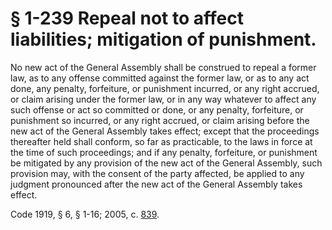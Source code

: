 # § 1-239 Repeal not to affect liabilities; mitigation of punishment.

<p>No new act of the General Assembly shall be construed to repeal a former law, as to any offense committed against the former law, or as to any act done, any penalty, forfeiture, or punishment incurred, or any right accrued, or claim arising under the former law, or in any way whatever to affect any such offense or act so committed or done, or any penalty, forfeiture, or punishment so incurred, or any right accrued, or claim arising before the new act of the General Assembly takes effect; except that the proceedings thereafter held shall conform, so far as practicable, to the laws in force at the time of such proceedings; and if any penalty, forfeiture, or punishment be mitigated by any provision of the new act of the General Assembly, such provision may, with the consent of the party affected, be applied to any judgment pronounced after the new act of the General Assembly takes effect.</p><p>Code 1919, § 6, § 1-16; 2005, c. <a href='http://lis.virginia.gov/cgi-bin/legp604.exe?051+ful+CHAP0839'>839</a>.</p>